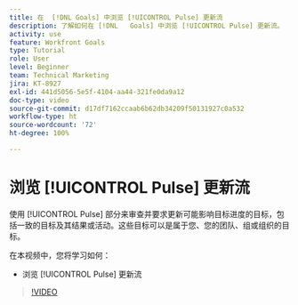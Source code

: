 ```yaml
---
title: 在  [!DNL Goals] 中浏览 [!UICONTROL Pulse] 更新流
description: 了解如何在 [!DNL   Goals] 中浏览 [!UICONTROL Pulse] 更新流。
activity: use
feature: Workfront Goals
type: Tutorial
role: User
level: Beginner
team: Technical Marketing
jira: KT-8927
exl-id: 441d5056-5e5f-4104-aa44-321fe0da9a12
doc-type: video
source-git-commit: d17df7162ccaab6b62db34209f50131927c0a532
workflow-type: ht
source-wordcount: '72'
ht-degree: 100%

---
```


# 浏览 [!UICONTROL Pulse] 更新流

使用 [!UICONTROL Pulse] 部分来审查并要求更新可能影响目标进度的目标，包括一致的目标及其结果或活动。这些目标可以是属于您、您的团队、组或组织的目标。

在本视频中，您将学习如何：

* 浏览 [!UICONTROL Pulse] 更新流

>[!VIDEO](https://video.tv.adobe.com/v/335199/?quality=12&learn=on&enablevpops)
